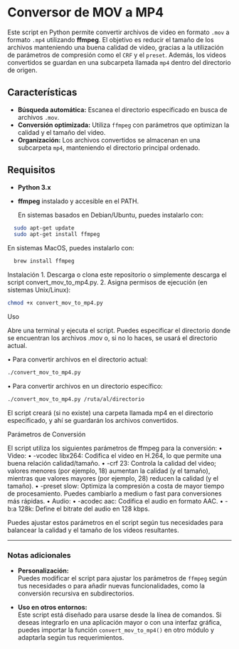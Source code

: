 # Conversor de MOV a MP4

Este script en Python permite convertir archivos de video en formato `.mov` a formato `.mp4` utilizando **ffmpeg**. El objetivo es reducir el tamaño de los archivos manteniendo una buena calidad de video, gracias a la utilización de parámetros de compresión como el `CRF` y el `preset`. Además, los videos convertidos se guardan en una subcarpeta llamada `mp4` dentro del directorio de origen.

## Características

- **Búsqueda automática:** Escanea el directorio especificado en busca de archivos `.mov`.
- **Conversión optimizada:** Utiliza `ffmpeg` con parámetros que optimizan la calidad y el tamaño del video.
- **Organización:** Los archivos convertidos se almacenan en una subcarpeta `mp4`, manteniendo el directorio principal ordenado.

## Requisitos

- **Python 3.x**  
- **ffmpeg** instalado y accesible en el PATH.
  
  En sistemas basados en Debian/Ubuntu, puedes instalarlo con:
```bash
  sudo apt-get update
  sudo apt-get install ffmpeg
```

  En sistemas MacOS, puedes instalarlo con:
```bash
  brew install ffmpeg
```

Instalación
	1.	Descarga o clona este repositorio o simplemente descarga el script convert_mov_to_mp4.py.
	2.	Asigna permisos de ejecución (en sistemas Unix/Linux):

```bash
chmod +x convert_mov_to_mp4.py
```


Uso

Abre una terminal y ejecuta el script. Puedes especificar el directorio donde se encuentran los archivos .mov o, si no lo haces, se usará el directorio actual.
	
• Para convertir archivos en el directorio actual:
```bash
./convert_mov_to_mp4.py
```

• Para convertir archivos en un directorio específico:
```bash
./convert_mov_to_mp4.py /ruta/al/directorio
```


El script creará (si no existe) una carpeta llamada mp4 en el directorio especificado, y ahí se guardarán los archivos convertidos.

Parámetros de Conversión

El script utiliza los siguientes parámetros de ffmpeg para la conversión:
	•	Video:
	•	-vcodec libx264: Codifica el video en H.264, lo que permite una buena relación calidad/tamaño.
	•	-crf 23: Controla la calidad del video; valores menores (por ejemplo, 18) aumentan la calidad (y el tamaño), mientras que valores mayores (por ejemplo, 28) reducen la calidad (y el tamaño).
	•	-preset slow: Optimiza la compresión a costa de mayor tiempo de procesamiento. Puedes cambiarlo a medium o fast para conversiones más rápidas.
	•	Audio:
	•	-acodec aac: Codifica el audio en formato AAC.
	•	-b:a 128k: Define el bitrate del audio en 128 kbps.

Puedes ajustar estos parámetros en el script según tus necesidades para balancear la calidad y el tamaño de los videos resultantes.

---

### Notas adicionales

- **Personalización:**  
  Puedes modificar el script para ajustar los parámetros de `ffmpeg` según tus necesidades o para añadir nuevas funcionalidades, como la conversión recursiva en subdirectorios.

- **Uso en otros entornos:**  
  Este script está diseñado para usarse desde la línea de comandos. Si deseas integrarlo en una aplicación mayor o con una interfaz gráfica, puedes importar la función `convert_mov_to_mp4()` en otro módulo y adaptarla según tus requerimientos.
